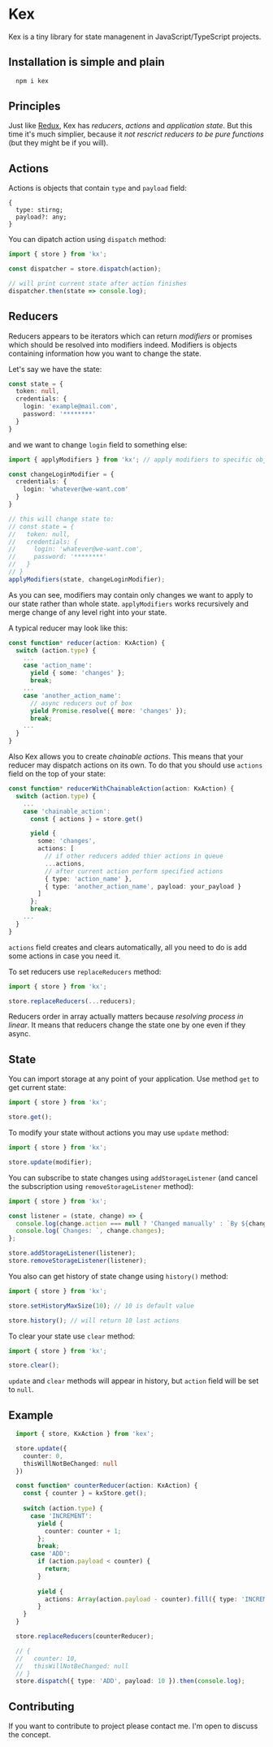 # Kex

Kex is a tiny library for state managenent in JavaScript/TypeScript projects.

## Installation is simple and plain

```bash
  npm i kex
```

## Principles

Just like [Redux](https://redux.js.org/), Kex has *reducers*, *actions* and *application state*. But this time it's much simplier, because it *not rescrict reducers to be pure functions* (but they might be if you will).

## Actions

Actions is objects that contain `type` and `payload` field:

```
{
  type: stirng;
  payload?: any;
}
```

You can dipatch action using `dispatch` method:

```typescript
import { store } from 'kx';

const dispatcher = store.dispatch(action);

// will print current state after action finishes
dispatcher.then(state => console.log); 
```

## Reducers

Reducers appears to be iterators which can return *modifiers* or promises which should be resolved into modifiers indeed. Modifiers is objects containing information how you want to change the state.

Let's say we have the state:

```typescript
const state = {
  token: null,
  credentials: {
    login: 'example@mail.com',
    password: '********'
  }
}
```

and we want to change `login` field to something else:

```typescript
import { applyModifiers } from 'kx'; // apply modifiers to specific object

const changeLoginModifier = {
  credentials: {
    login: 'whatever@we-want.com'
  }
}

// this will change state to:
// const state = {
//   token: null,
//   credentials: {
//     login: 'whatever@we-want.com',
//     password: '********'
//   }
// }
applyModifiers(state, changeLoginModifier);
```

As you can see, modifiers may contain only changes we want to apply to our state rather than whole state. `applyModifiers` works recursively and merge change of any level right into your state.

A typical reducer may look like this:

```typescript
const function* reducer(action: KxAction) {
  switch (action.type) {
    ...
    case 'action_name':
      yield { some: 'changes' };
      break;
    ...
    case 'another_action_name':
      // async reducers out of box
      yield Promise.resolve({ more: 'changes' });
      break;
    ...
  }
}
```

Also Kex allows you to create *chainable actions*. This means that your reducer may dispatch actions on its own. To do that you should use `actions` field on the top of your state:

```typescript
const function* reducerWithChainableAction(action: KxAction) {
  switch (action.type) {
    ...
    case 'chainable_action':
      const { actions } = store.get()

      yield {
        some: 'changes',
        actions: [
          // if other reducers added thier actions in queue
          ...actions, 
          // after current action perform specified actions
          { type: 'action_name' },
          { type: 'another_action_name', payload: your_payload }
        ]
      };
      break;
    ...
  }
}
```

`actions` field creates and clears automatically, all you need to do is add some actions in case you need it. 

To set reducers use `replaceReducers` method:

```typescript
import { store } from 'kx';

store.replaceReducers(...reducers);
```

Reducers order in array actually matters because *resolving process in linear*.  It means that reducers change the state one by one even if they async.

## State

You can import storage at any point of your application. Use method `get` to get current state:

```typescript
import { store } from 'kx';

store.get();
```

To modify your state without actions you may use `update` method:

```typescript
import { store } from 'kx';

store.update(modifier);
```

You can subscribe to state changes using `addStorageListener` (and cancel the subscription using `removeStorageListener` method):

```typescript
import { store } from 'kx';

const listener = (state, change) => {
  console.log(change.action === null ? 'Changed manually' : `By ${change.action} action`);
  console.log(`Changes: `, change.changes);
};

store.addStorageListener(listener);
store.removeStorageListener(listener);
```

You also can get history of state change using `history()` method:

```typescript
import { store } from 'kx';

store.setHistoryMaxSize(10); // 10 is default value

store.history(); // will return 10 last actions
```

To clear your state use `clear` method:

```typescript
import { store } from 'kx';

store.clear();
```

`update` and `clear` methods will appear in history, but `action` field will be set to `null`.

## Example

```typescript
  import { store, KxAction } from 'kex';

  store.update({
    counter: 0,
    thisWillNotBeChanged: null
  })

  const function* counterReducer(action: KxAction) {
    const { counter } = kxStore.get();
    
    switch (action.type) {
      case 'INCREMENT':
        yield {
          counter: counter + 1;
        };
        break;
      case 'ADD': 
        if (action.payload < counter) {
          return;
        }
      
        yield {
          actions: Array(action.payload - counter).fill({ type: 'INCREMENT' })
        }
    }
  }

  store.replaceReducers(counterReducer);

  // {
  //   counter: 10,
  //   thisWillNotBeChanged: null
  // }
  store.dispatch({ type: 'ADD', payload: 10 }).then(console.log);

```

## Contributing

If you want to contribute to project please contact me. I'm open to discuss the concept.
